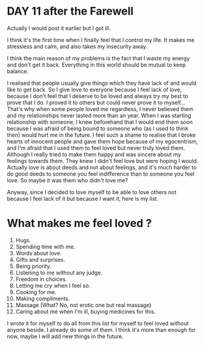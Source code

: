 # DAY 11 after the Farewell

Actually I would post it earlier but I got ill.

I think it's the first time when I finally feel that I control my life. It makes me stressless and calm, and also takes my insecurity away.

I think the main reason of my problems is the fact that I waste my energy and don't get it back. Everything in this world should be mutual to keep balance.

I realised that people usually give things which they have lack of and would like to get back. So I give love to everyone because I feel lack of love, because I don't feel that I deserve to be loved and always try my best to prove that I do. I proved it to others but could never prove it to myself... That's why when some people loved me regardless, I never believed them and my relationships never lasted more than an year. When I was starting relationship with someone, I knew beforehand that I would end them soon because I was afraid of being bound to someone who (as I used to think then) would hurt me in the future. I feel such a shame to realise that I broke hearts of innocent people and gave them hope because of my egocentrism, and I'm afraid that I used them to feel loved but never truly loved them. Although I really tried to make them happy and was sincere about my feelings towards them. They knew I didn't feel love but were hoping I would. Actually love is about deeds and not about feelings, and it's much harder to do good deeds to someone you feel indifference than to someone you feel love. So maybe it was them who didn't love me?

Anyway, since I decided to love myself to be able to love others not because I feel lack of it but because I want it, here is my list.

# What makes me feel loved ?

1. Hugs.
2. Spending time with me.
3. Words about love.
4. Gifts and surprises.
5. Being priority.
6. Listening to me without any judge.
7. Freedom in choices.
8. Letting me cry when I feel so.
9. Cooking for me.
10. Making compliments.
11. Massage (What? No, not erotic one but real massage)
12. Caring about me when I'm ill, buying medicines for this.

I wrote it for myself to do all from this list for myself to feel loved without anyone beside. I already do some of them.
I think it's more than enough for now, maybe I will add new things in the future.
